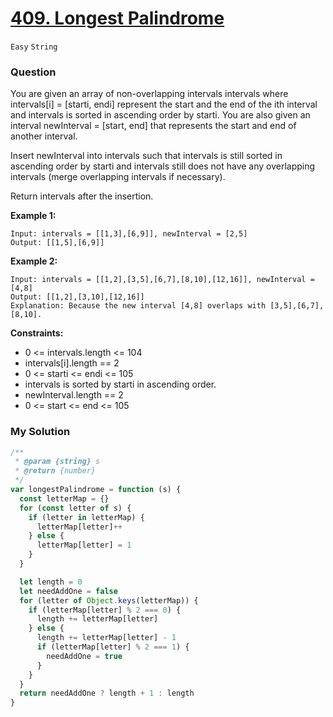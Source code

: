 # [409. Longest Palindrome](https://leetcode.com/problems/longest-palindrome/)
`Easy` `String`

### Question 
You are given an array of non-overlapping intervals intervals where intervals[i] = [starti, endi] represent the start and the end of the ith interval and intervals is sorted in ascending order by starti. You are also given an interval newInterval = [start, end] that represents the start and end of another interval.

Insert newInterval into intervals such that intervals is still sorted in ascending order by starti and intervals still does not have any overlapping intervals (merge overlapping intervals if necessary).

Return intervals after the insertion.
 
**Example 1:**
```
Input: intervals = [[1,3],[6,9]], newInterval = [2,5]
Output: [[1,5],[6,9]]
```
**Example 2:**
```
Input: intervals = [[1,2],[3,5],[6,7],[8,10],[12,16]], newInterval = [4,8]
Output: [[1,2],[3,10],[12,16]]
Explanation: Because the new interval [4,8] overlaps with [3,5],[6,7],[8,10].
```

**Constraints:**
* 0 <= intervals.length <= 104
* intervals[i].length == 2
* 0 <= starti <= endi <= 105
* intervals is sorted by starti in ascending order.
* newInterval.length == 2
* 0 <= start <= end <= 105

### My Solution
```js
/**
 * @param {string} s
 * @return {number}
 */
var longestPalindrome = function (s) {
  const letterMap = {}
  for (const letter of s) {
    if (letter in letterMap) {
      letterMap[letter]++
    } else {
      letterMap[letter] = 1
    }
  }

  let length = 0
  let needAddOne = false
  for (letter of Object.keys(letterMap)) {
    if (letterMap[letter] % 2 === 0) {
      length += letterMap[letter]
    } else {
      length += letterMap[letter] - 1
      if (letterMap[letter] % 2 === 1) {
        needAddOne = true
      }
    }
  }
  return needAddOne ? length + 1 : length
}
```